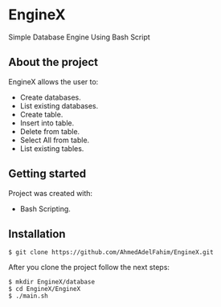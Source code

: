 # EngineX
Simple Database Engine Using Bash Script


## About the project
EngineX allows the user to:

* Create databases.
* List existing databases.
* Create table.
* Insert into table.
* Delete from table.
* Select All from table.
* List existing tables.
	
## Getting started
Project was created with:
* Bash Scripting.

## Installation
```
$ git clone https://github.com/AhmedAdelFahim/EngineX.git
```
After you clone the project follow the next steps:
```
$ mkdir EngineX/database
$ cd EngineX/EngineX
$ ./main.sh
```

